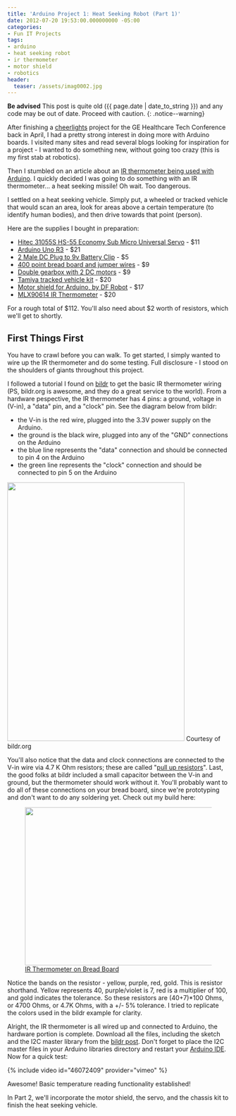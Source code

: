 ```yaml
---
title: 'Arduino Project 1: Heat Seeking Robot (Part 1)'
date: 2012-07-20 19:53:00.000000000 -05:00
categories:
- Fun IT Projects
tags:
- arduino
- heat seeking robot
- ir thermometer
- motor shield
- robotics
header:
  teaser: /assets/imag0002.jpg
---
```

**Be advised** This post is quite old ({{ page.date | date_to_string }}) and any code may be out of date. Proceed with caution.
{: .notice--warning}

<p>After finishing a <a href="http://www.cheerlights.com/" target="_blank">cheerlights</a> project for the GE Healthcare Tech Conference back in April, I had a pretty strong interest in doing more with Arduino boards. I visited many sites and read several blogs looking for inspiration for a project - I wanted to do something new, without going too crazy (this is my first stab at robotics).</p>
<p>Then I stumbled on an article about an <a href="http://bildr.org/2011/02/mlx90614-arduino/" target="_blank">IR thermometer being used with Arduino</a>. I quickly decided I was going to do something with an IR thermometer... a heat seeking missile! Oh wait. Too dangerous.</p>
<p><!--more See what project I settled on and how I built it--></p>
<p>I settled on a heat seeking vehicle. Simply put, a wheeled or tracked vehicle that would scan an area, look for areas above a certain temperature (to identify human bodies), and then drive towards that point (person).</p>
<p>Here are the supplies I bought in preparation:</p>
<ul>
<li><a href="http://www.amazon.com/gp/product/B0006O3WNW/ref=as_li_tf_tl?ie=UTF8&camp=1789&creative=9325&creativeASIN=B0006O3WNW&linkCode=as2&tag=alexdgloverwo-20" target="_blank">Hitec 31055S HS-55 Economy Sub Micro Universal Servo</a> - $11</li>
<li><a href="http://www.amazon.com/gp/product/B006H06TVG/ref=as_li_tf_tl?ie=UTF8&camp=1789&creative=9325&creativeASIN=B006H06TVG&linkCode=as2&tag=alexdgloverwo-20" target="_blank">Arduino Uno R3</a> - $21</li>
<li><a href="http://www.amazon.com/gp/product/B005D65LEG/ref=as_li_qf_sp_asin_il_tl?ie=UTF8&camp=1789&creative=9325&creativeASIN=B005D65LEG&linkCode=as2&tag=alexdgloverwo-20">2 Male DC Plug to 9v Battery Clip</a> - $5</li>
<li><a href="http://www.amazon.com/gp/product/B004RXKWDQ/ref=as_li_qf_sp_asin_il_tl?ie=UTF8&camp=1789&creative=9325&creativeASIN=B004RXKWDQ&linkCode=as2&tag=alexdgloverwo-20">400 point bread board and jumper wires</a> - $9</li>
<li><a href="http://www.amazon.com/gp/product/B000C8F802/ref=as_li_qf_sp_asin_il_tl?ie=UTF8&camp=1789&creative=9325&creativeASIN=B000C8F802&linkCode=as2&tag=alexdgloverwo-20">Double gearbox with 2 DC motors</a> - $9</li>
<li><a href="http://www.amazon.com/gp/product/B00061HHTK/ref=as_li_qf_sp_asin_il_tl?ie=UTF8&camp=1789&creative=9325&creativeASIN=B00061HHTK&linkCode=as2&tag=alexdgloverwo-20">Tamiya tracked vehicle kit</a> - $20</li>
<li><a href="http://www.amazon.com/gp/product/B006D85PAS/ref=as_li_qf_sp_asin_il_tl?ie=UTF8&camp=1789&creative=9325&creativeASIN=B006D85PAS&linkCode=as2&tag=alexdgloverwo-20">Motor shield for Arduino, by DF Robot</a> - $17</li>
<li><a href="http://www.sparkfun.com/products/9570">MLX90614 IR Thermometer</a> - $20</li>
</ul>
<p>For a rough total of $112. You'll also need about $2 worth of resistors, which we'll get to shortly.</p>
<h2>First Things First</h2>
<p>You have to crawl before you can walk. To get started, I simply wanted to wire up the IR thermometer and do some testing. Full disclosure - I stood on the shoulders of giants throughout this project.</p>
<p>I followed a tutorial I found on <a href="http://bildr.org/2011/02/mlx90614-arduino/">bildr</a> to get the basic IR thermometer wiring (PS, bildr.org is awesome, and they do a great service to the world). From a hardware pespective, the IR thermometer has 4 pins: a ground, voltage in (V-in), a "data" pin, and a "clock" pin. See the diagram below from bildr:</p>
<ul>
<li>the V-in is the red wire, plugged into the 3.3V power supply on the Arduino.</li>
<li>the ground is the black wire, plugged into any of the "GND" connections on the Arduino</li>
<li>the blue line represents the "data" connection and should be connected to pin 4 on the Arduino</li>
<li>the green line represents the "clock" connection and should be connected to pin 5 on the Arduino</li>
</ul>
<p><a href="http://alexdglover.files.wordpress.com/2012/07/mlx90614_hookup.png"><img class="size-full wp-image-101" title="MLX90614 Wiring" src="{{ site.baseurl }}/assets/mlx90614_hookup.png" alt="" width="402" height="586" /></a> Courtesy of bildr.org</p>
<p>You'll also notice that the data and clock connections are connected to the V-in wire via 4.7 K Ohm resistors; these are called "<a href="http://en.wikipedia.org/wiki/Pull-up_resistor">pull up resistors</a>". Last, the good folks at bildr included a small capacitor between the V-in and ground, but the thermometer should work without it. You'll probably want to do all of these connections on your bread board, since we're prototyping and don't want to do any soldering yet. Check out my build here:</p>

<figure>
  <a href="http://alexdglover.files.wordpress.com/2012/07/imag0002.jpg"><img class="size-full wp-image-102" title="IR Thermometer on Bread Board" src="{{ site.baseurl }}/assets/imag0002.jpg" alt="" width="600" height="358" /></a>
  <figcaption><a href="http://alexdglover.files.wordpress.com/2012/07/imag0002.jpg">IR Thermometer on Bread Board</a></figcaption>
</figure>

<p>Notice the bands on the resistor - yellow, purple, red, gold. This is resistor shorthand. Yellow represents 40, purple/violet is 7, red is a multiplier of 100, and gold indicates the tolerance. So these resistors are (40+7)*100 Ohms, or 4700 Ohms, or 4.7K Ohms, with a +/- 5% tolerance. I tried to replicate the colors used in the bildr example for clarity.</p>
<p>Alright, the IR thermometer is all wired up and connected to Arduino, the hardware portion is complete. Download all the files, including the sketch and the I2C master library from the <a href="http://bildr.org/2011/02/mlx90614-arduino/">bildr post</a>. Don't forget to place the I2C master files in your Arduino libraries directory and restart your <a href="http://arduino.cc/hu/Main/Software">Arduino IDE</a>. Now for a quick test:</p>

{% include video id="46072409" provider="vimeo" %}

<p>Awesome! Basic temperature reading functionality established!</p>
<p>In Part 2, we'll incorporate the motor shield, the servo, and the chassis kit to finish the heat seeking vehicle.</p>
